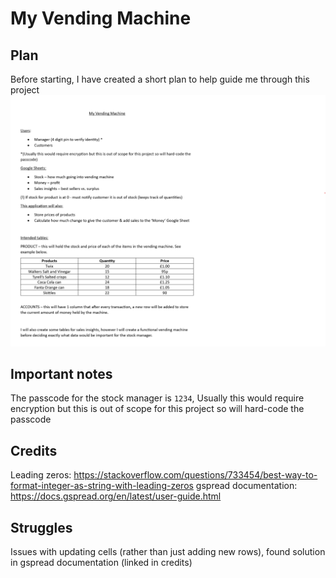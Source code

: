 # My Vending Machine


## Plan
Before starting, I have created a short plan to help guide me through this project
![Plan](assets/images/VendingMachinePlan.png)

## Important notes
The passcode for the stock manager is `1234`, Usually this would require encryption but this is out of scope for this project so will hard-code the passcode


## Credits

Leading zeros: https://stackoverflow.com/questions/733454/best-way-to-format-integer-as-string-with-leading-zeros
gspread documentation: https://docs.gspread.org/en/latest/user-guide.html

## Struggles

Issues with updating cells (rather than just adding new rows), found solution in gspread documentation (linked in credits)
